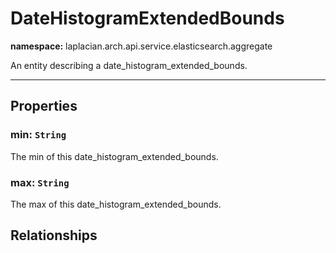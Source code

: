# **DateHistogramExtendedBounds**
**namespace:** laplacian.arch.api.service.elasticsearch.aggregate

An entity describing a date_histogram_extended_bounds.



---

## Properties

### min: `String`
The min of this date_histogram_extended_bounds.

### max: `String`
The max of this date_histogram_extended_bounds.

## Relationships